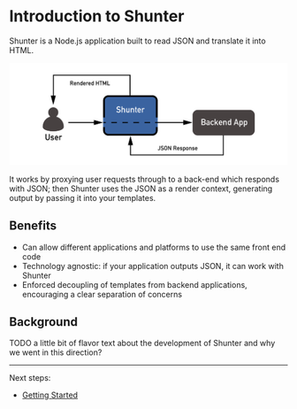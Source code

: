 
Introduction to Shunter
=======================

Shunter is a Node.js application built to read JSON and translate it into HTML.

![Shunter as a proxy](diagram.png)

It works by proxying user requests through to a back-end which responds with JSON; then Shunter uses the JSON as a render context, generating output by passing it into your templates.


Benefits
--------

- Can allow different applications and platforms to use the same front end code
- Technology agnostic: if your application outputs JSON, it can work with Shunter
- Enforced decoupling of templates from backend applications, encouraging a clear separation of concerns


Background
----------

TODO a little bit of flavor text about the development of Shunter and why we went in this direction?


---

Next steps:

- [Getting Started](getting-started.md)
